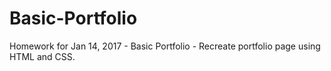 # Basic-Portfolio
Homework for Jan 14, 2017 - Basic Portfolio - Recreate portfolio page using HTML and CSS. 
